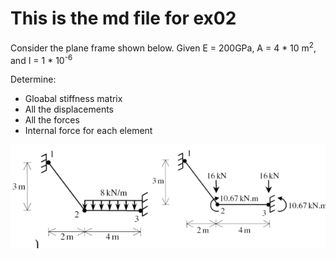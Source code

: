 # This is the md file for ex02

Consider the plane frame shown below. Given E = 200GPa, A = 4 * 10 m<sup>2</sup>, and I = 1 * 10<sup>-6</sup>

Determine:
* Gloabal stiffness matrix
* All the displacements
* All the forces
* Internal force for each element

![Screenshot](./ex02.png)
